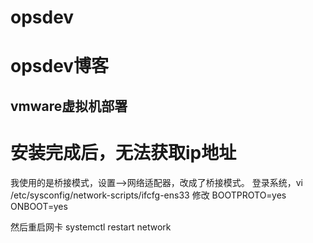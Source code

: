 # opsdev
opsdev博客
==========
## vmware虚拟机部署
# 安装完成后，无法获取ip地址
我使用的是桥接模式，设置-->网络适配器，改成了桥接模式。
登录系统，vi /etc/sysconfig/network-scripts/ifcfg-ens33
修改 BOOTPROTO=yes
ONBOOT=yes

然后重启网卡
systemctl restart network
